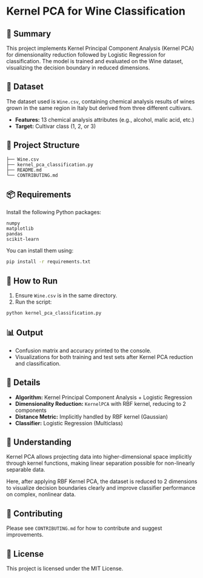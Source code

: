 # Kernel PCA for Wine Classification

## 📝 Summary

This project implements Kernel Principal Component Analysis (Kernel PCA) for dimensionality reduction followed by Logistic Regression for classification. The model is trained and evaluated on the Wine dataset, visualizing the decision boundary in reduced dimensions.

## 📂 Dataset

The dataset used is `Wine.csv`, containing chemical analysis results of wines grown in the same region in Italy but derived from three different cultivars.

- **Features:** 13 chemical analysis attributes (e.g., alcohol, malic acid, etc.)
- **Target:** Cultivar class (1, 2, or 3)

## 📁 Project Structure

```
├── Wine.csv
├── kernel_pca_classification.py
├── README.md
└── CONTRIBUTING.md
```

## 📦 Requirements

Install the following Python packages:

```
numpy
matplotlib
pandas
scikit-learn
```

You can install them using:

```bash
pip install -r requirements.txt
```

## 🚀 How to Run

1. Ensure `Wine.csv` is in the same directory.
2. Run the script:

```bash
python kernel_pca_classification.py
```

## 📊 Output

- Confusion matrix and accuracy printed to the console.
- Visualizations for both training and test sets after Kernel PCA reduction and classification.

## 📌 Details

- **Algorithm:** Kernel Principal Component Analysis + Logistic Regression
- **Dimensionality Reduction:** `KernelPCA` with RBF kernel, reducing to 2 components
- **Distance Metric:** Implicitly handled by RBF kernel (Gaussian)
- **Classifier:** Logistic Regression (Multiclass)

## 🧠 Understanding

Kernel PCA allows projecting data into higher-dimensional space implicitly through kernel functions, making linear separation possible for non-linearly separable data.

Here, after applying RBF Kernel PCA, the dataset is reduced to 2 dimensions to visualize decision boundaries clearly and improve classifier performance on complex, nonlinear data.

## 🤝 Contributing

Please see `CONTRIBUTING.md` for how to contribute and suggest improvements.

## 📄 License

This project is licensed under the MIT License.